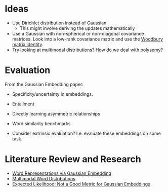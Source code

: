 # Ideas

- Use Dirichlet distribution instead of Gaussian.
  - This might involve deriving the updates mathematically
- Use a Gaussian with non-spherical or non-diagonal covariance matrices. Look
  into a low-rank covariance matrix and use the [Woodbury matrix
  identity](https://en.wikipedia.org/wiki/Woodbury_matrix_identity).
- Try looking at multimodal distributions? How do we deal with polysemy?

# Evaluation

From the Gaussian Embedding paper:

- Specificity/uncertainty in embeddings.
- Entailment
- Directly learning asymmetric relationships
- Word similarity benchmarks

- Consider extrinsic evaluation? I.e. evaluate these embeddings on some task.

# Literature Review and Research

- [Word Representations via Gaussian Embedding](https://arxiv.org/abs/1412.6623)
- [Multimodal Word Distributions](https://arxiv.org/abs/1704.08424)
- [Expected Likelihood: Not a Good Metric for Gaussian Embeddings](https://ieeexplore.ieee.org/document/8356905)
